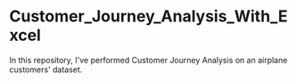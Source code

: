 # Customer_Journey_Analysis_With_Excel
In this repository, I've performed Customer Journey Analysis on an airplane customers' dataset. 
